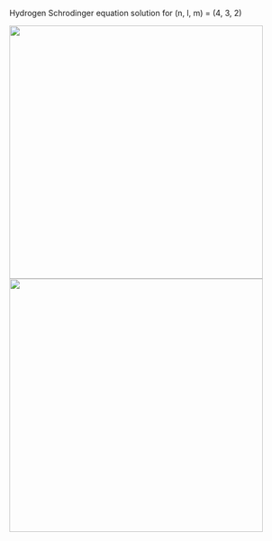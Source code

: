 Hydrogen Schrodinger equation solution for (n, l, m) = (4, 3, 2)


<img src="https://github.com/ssooffiiaannee/64_OpenGL/assets/37119086/8d9aebe3-c268-4c39-a199-c0b7f741c3c7" width="450">              <img src="https://github.com/ssooffiiaannee/64_OpenGL/assets/37119086/fe1f689b-d20e-4f1a-bb24-a3277c0a62b6" width="450">

